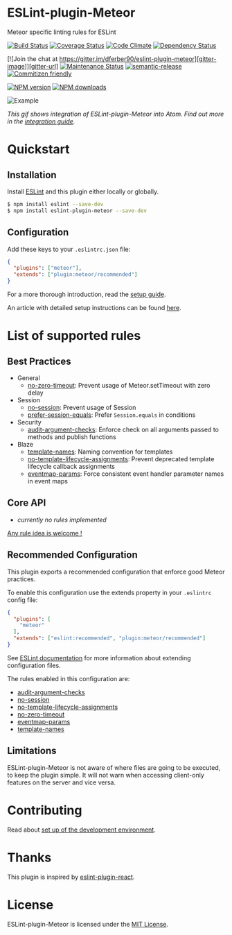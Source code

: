 # ESLint-plugin-Meteor

Meteor specific linting rules for ESLint

[![Build Status][travis-image]][travis-url]
[![Coverage Status][coverage-image]][coverage-url]
[![Code Climate][climate-image]][climate-url]
[![Dependency Status][deps-image]][deps-url]

[![Join the chat at https://gitter.im/dferber90/eslint-plugin-meteor][gitter-image]][gitter-url]
[![Maintenance Status][status-image]][status-url]
[![semantic-release][semantic-release-image]][semantic-release]
[![Commitizen friendly][commitizen-image]][commitizen]

[![NPM version][npm-image]][npm-url]
[![NPM downloads][npm-downloads-image]][npm-url]



![Example](https://raw.githubusercontent.com/dferber90/eslint-plugin-meteor/master/docs/media/epm.gif)

*This gif shows integration of ESLint-plugin-Meteor into Atom. Find out more in the [integration guide](docs/guides/integration.md).*


# Quickstart
## Installation

Install [ESLint](https://www.github.com/eslint/eslint) and this plugin either locally or globally.

```sh
$ npm install eslint --save-dev
$ npm install eslint-plugin-meteor --save-dev
```


## Configuration

Add these keys to your `.eslintrc.json` file:

```json
{
  "plugins": ["meteor"],
  "extends": ["plugin:meteor/recommended"]
}
```

For a more thorough introduction, read the [setup guide](/docs/guides/setup.md).

An article with detailed setup instructions can be found [here](https://medium.com/@dferber90/linting-meteor-8f229ebc7942).

# List of supported rules

## Best Practices

* General
  * [no-zero-timeout](docs/rules/no-zero-timeout.md): Prevent usage of Meteor.setTimeout with zero delay
* Session
  * [no-session](docs/rules/no-session.md): Prevent usage of Session
  * [prefer-session-equals](docs/prefer-session-equals.md): Prefer `Session.equals` in conditions
* Security
  * [audit-argument-checks](docs/rules/audit-argument-checks.md): Enforce check on all arguments passed to methods and publish functions
* Blaze
  * [template-names](docs/template-names.md): Naming convention for templates
  * [no-template-lifecycle-assignments](docs/rules/no-template-lifecycle-assignments.md): Prevent deprecated template lifecycle callback assignments
  * [eventmap-params](docs/rules/eventmap-params.md): Force consistent event handler parameter names in event maps

## Core API
* *currently no rules implemented*

[Any rule idea is welcome !](https://github.com/dferber90/eslint-plugin-meteor/issues)

## Recommended Configuration

This plugin exports a recommended configuration that enforce good Meteor practices.

To enable this configuration use the extends property in your `.eslintrc` config file:

```json
{
  "plugins": [
    "meteor"
  ],
  "extends": ["eslint:recommended", "plugin:meteor/recommended"]
}
```

See [ESLint documentation](http://eslint.org/docs/user-guide/configuring#extending-configuration-files) for more information about extending configuration files.

The rules enabled in this configuration are:
- [audit-argument-checks](docs/rules/audit-argument-checks.md)
- [no-session](docs/rules/no-session.md)
- [no-template-lifecycle-assignments](docs/rules/no-template-lifecycle-assignments.md)
- [no-zero-timeout](docs/rules/no-zero-timeout.md)
- [eventmap-params](docs/rules/eventmap-params.md)
- [template-names](docs/rules/template-names.md)

## Limitations

ESLint-plugin-Meteor is not aware of where files are going to be executed, to keep the plugin simple.
It will not warn when accessing client-only features on the server and vice versa.

# Contributing

Read about [set up of the development environment](/docs/guides/development.md).

# Thanks

This plugin is inspired by [eslint-plugin-react](https://github.com/yannickcr/eslint-plugin-react).

# License

ESLint-plugin-Meteor is licensed under the [MIT License](http://www.opensource.org/licenses/mit-license.php).


[gitter-image]: https://img.shields.io/badge/gitter-chat-e10079.svg?style=flat-square
[gitter-url]: https://gitter.im/dferber90/eslint-plugin-meteor?utm_source=badge&utm_medium=badge&utm_campaign=pr-badge&utm_content=badge

[npm-url]: https://npmjs.org/package/eslint-plugin-meteor
[npm-image]: http://img.shields.io/npm/v/eslint-plugin-meteor.svg?style=flat-square
[npm-downloads-image]: https://img.shields.io/npm/dt/eslint-plugin-meteor.svg?style=flat-square

[travis-url]: https://travis-ci.org/dferber90/eslint-plugin-meteor
[travis-image]: http://img.shields.io/travis/dferber90/eslint-plugin-meteor/master.svg?style=flat-square

[deps-url]: https://david-dm.org/dferber90/eslint-plugin-meteor
[deps-image]: https://img.shields.io/david/dev/dferber90/eslint-plugin-meteor.svg?style=flat-square

[coverage-url]: https://coveralls.io/github/dferber90/eslint-plugin-meteor?branch=master
[coverage-image]: http://img.shields.io/coveralls/dferber90/eslint-plugin-meteor/master.svg?style=flat-square

[climate-url]: https://codeclimate.com/github/dferber90/eslint-plugin-meteor
[climate-image]: http://img.shields.io/codeclimate/github/dferber90/eslint-plugin-meteor.svg?style=flat-square

[status-url]: https://github.com/dferber90/eslint-plugin-meteor/pulse
[status-image]: http://img.shields.io/badge/status-maintained-e10079.svg?style=flat-square

[semantic-release-image]: https://img.shields.io/badge/%20%20%F0%9F%93%A6%F0%9F%9A%80-semantic--release-e10079.svg?style=flat-square
[semantic-release]: https://github.com/semantic-release/semantic-release

[commitizen-image]: https://img.shields.io/badge/commitizen-friendly-e10079.svg?style=flat-square
[commitizen]: http://commitizen.github.io/cz-cli/
